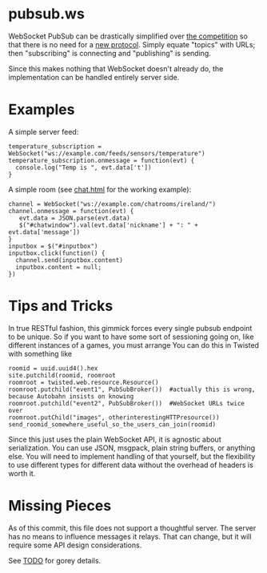 pubsub.ws
=========

WebSocket PubSub can be drastically simplified over [the competition](http://wamp.ws/faq/#pubsub)
so that there is no need for a [new protocol](https://github.com/tavendo/WAMP/blob/master/spec/advanced.md).
Simply equate "topics" with URLs; then "subscribing" is connecting and "publishing" is sending.

Since this makes nothing that WebSocket doesn't already do, the implementation can be handled entirely server side.

Examples
========

A simple server feed:
```
temperature_subscription = WebSocket("ws://example.com/feeds/sensors/temperature")
temperature_subscription.onmessage = function(evt) {
  console.log("Temp is ", evt.data['t'])
}

```


A simple room (see [chat.html](chat.html) for the working example):
```
channel = WebSocket("ws://example.com/chatrooms/ireland/")
channel.onmessage = function(evt) {
   evt.data = JSON.parse(evt.data)
   $("#chatwindow").val(evt.data['nickname'] + ": " + evt.data['message'])
}
inputbox = $("#inputbox")
inputbox.click(function() { 
  channel.send(inputbox.content)
  inputbox.content = null;
})
```


Tips and Tricks
===============

In true RESTful fashion, this gimmick forces every single pubsub endpoint to be unique.
So if you want to have some sort of sessioning going on, like different instances of a games,
you must arrange 
You can do this in Twisted with something like

```
roomid = uuid.uuid4().hex
site.putchild(roomid, roomroot
roomroot = twisted.web.resource.Resource()
roomroot.putchild("event1", PubSubBroker())  #actually this is wrong, because Autobahn insists on knowing 
roomroot.putchild("event2", PubSubBroker())  #WebSocket URLs twice over
roomroot.putChild("images", otherinterestingHTTPresource())
send_roomid_somewhere_useful_so_the_users_can_join(roomid)

```

Since this just uses the plain WebSocket API, it is agnostic about serialization. You can use JSON, msgpack, plain string buffers, or anything else.
You will need to implement handling of that yourself, but the flexibility to use different types for different data without the overhead of headers is worth it.

Missing Pieces
==============

As of this commit, this file does not support a thoughtful server. The server has no means to influence messages it relays.
That can change, but it will require some API design considerations.

See [TODO](TODO.md) for gorey details.

